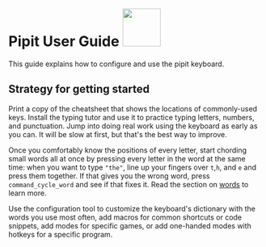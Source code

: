 # Pipit User Guide <img src="assets/handwing2_001.png" width="75"/>

This guide explains how to configure and use the pipit keyboard.


## Strategy for getting started

Print a copy of the cheatsheet that shows the locations of commonly-used keys. Install the typing tutor and use it to practice typing letters, numbers, and punctuation. Jump into doing real work using the keyboard as early as you can. It will be slow at first, but that's the best way to improve.

Once you comfortably know the positions of every letter, start chording small words all at once by pressing every letter in the word at the same time: when you want to type `"the"`, line up your fingers over `t`,`h`, and `e` and press them together. If that gives you the wrong word, press `command_cycle_word` and see if that fixes it. Read the section on [words](config/mappings/word.html) to learn more.

Use the configuration tool to customize the keyboard's dictionary with the words you use most often, add macros for common shortcuts or code snippets, add modes for specific games, or add one-handed modes with hotkeys for a specific program.
